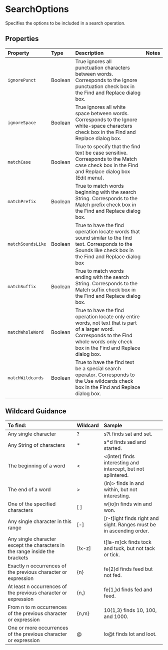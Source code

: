 # SearchOptions  
Specifies the options to be included in a search operation.

## Properties

| Property         | Type    |Description|Notes |
|:-----------------|:--------|:----------|:-----|
|`ignorePunct`| Boolean | True ignores all punctuation characters between words. Corresponds to the Ignore punctuation check box in the Find and Replace dialog box.|  |
|`ignoreSpace`| Boolean |True ignores all white space between words. Corresponds to the Ignore white-space characters check box in the Find and Replace dialog box.||
|`matchCase`| Boolean |True to specify that the find text be case sensitive. Corresponds to the Match case check box in the Find and Replace dialog box (Edit menu).| |
|`matchPrefix`| Boolean  |True to match words beginning with the search String. Corresponds to the Match prefix check box in the Find and Replace dialog box. ||
|`matchSoundsLike`| Boolean |True to have the find operation locate words that sound similar to the find text. Corresponds to the Sounds like check box in the Find and Replace dialog box | |
|`matchSuffix`| Boolean |True to match words ending with the search String. Corresponds to the Match suffix check box in the Find and Replace dialog box. | |
|`matchWholeWord`| Boolean |True to have the find operation locate only entire words, not text that is part of a larger word. Corresponds to the Find whole words only check box in the Find and Replace dialog box. | |
|`matchWildcards`| Boolean |True to have the find text be a special search operator. Corresponds to the Use wildcards check box in the Find and Replace dialog box. |  |



## Wildcard Guidance 

| To find:         | Wildcard |  Sample |
|:-----------------|:--------|:----------|
| Any single character| ? |s?t finds sat and set. |
|Any String of characters| * |s*d finds sad and started.|
|The beginning of a word|< |<(inter) finds interesting and intercept, but not splintered.|
|The end of a word |> |(in)> finds in and within, but not interesting.|
|One of the specified characters|[ ] |w[io]n finds win and won.|
|Any single character in this range| [-] |[r-t]ight finds right and sight. Ranges must be in ascending order.|
|Any single character except the characters in the range inside the brackets|[!x-z] |t[!a-m]ck finds tock and tuck, but not tack or tick.|
|Exactly n occurrences of the previous character or expression|{n} |fe{2}d finds feed but not fed.|
|At least n occurrences of the previous character or expression|{n,} |fe{1,}d finds fed and feed.|
|From n to m occurrences of the previous character or expression|{n,m} |10{1,3} finds 10, 100, and 1000.|
|One or more occurrences of the previous character or expression|@ |lo@t finds lot and loot.|
























